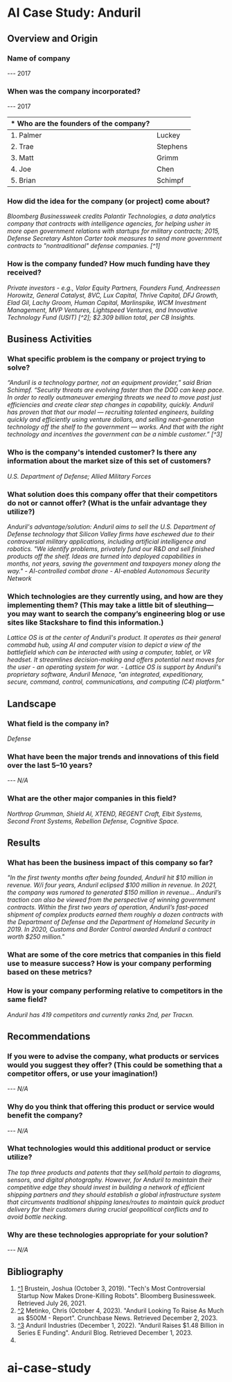# AI Case Study: Anduril

## Overview and Origin

### Name of company
--- 2017

### When was the company incorporated?
--- 2017

| * Who are the founders of the company? |  |
| ----------- | ----------- |
| 1. Palmer | Luckey |
| 2. Trae | Stephens |
| 3. Matt | Grimm |
| 4. Joe | Chen |
| 5. Brian | Schimpf |

### How did the idea for the company (or project) come about?
*Bloomberg Businessweek credits Palantir Technologies, a data analytics company that contracts with intelligence agencies, for helping usher in more open government relations with startups for military contracts; 2015, Defense Secretary Ashton Carter took measures to send more government contracts to "nontraditional" defense companies. [^1]*

### How is the company funded? How much funding have they received?
*Private investors - e.g., Valor Equity Partners, Founders Fund, Andreessen Horowitz, General Catalyst, 8VC, Lux Capital, Thrive Capital, DFJ Growth, Elad Gil, Lachy Groom, Human Capital, Marlinspike, WCM Investment Management, MVP Ventures, Lightspeed Ventures, and Innovative Technology Fund (USIT) [^2]; $2.309 billion total, per CB Insights.*

## Business Activities

### What specific problem is the company or project trying to solve?
*“Anduril is a technology partner, not an equipment provider,” said Brian Schimpf. “Security threats are evolving faster than the DOD can keep pace. In order to really outmaneuver emerging threats we need to move past just efficiencies and create clear step changes in capability, quickly. Anduril has proven that that our model — recruiting talented engineers, building quickly and efficiently using venture dollars, and selling next-generation technology off the shelf to the government — works. And that with the right technology and incentives the government can be a nimble customer.” [^3]*

### Who is the company's intended customer? Is there any information about the market size of this set of customers?
*U.S. Department of Defense; Allied Military Forces*

### What solution does this company offer that their competitors do not or cannot offer? (What is the unfair advantage they utilize?)
*Anduril's advantage/solution: Anduril aims to sell the U.S. Department of Defense technology that Silicon Valley firms have eschewed due to their controversial military applications, including artificial intelligence and robotics. "We identify problems, privately fund our R&D and sell finished products off the shelf. Ideas are turned into deployed capabilities in months, not years, saving the government and taxpayers money along the way."*
*- AI-controlled combat drone*
*- AI-enabled Autonomous Security Network*

### Which technologies are they currently using, and how are they implementing them? (This may take a little bit of sleuthing&mdash;you may want to search the company’s engineering blog or use sites like Stackshare to find this information.)
*Lattice OS is at the center of Anduril's product. It operates as their general commabd hub, using AI and computer vision to depict a view of the battlefield which can be interacted with using a computer, tablet, or VR headset. It streamlines decision-making and offers potential next moves for the user - an operating system for war.*
    *- Lattice OS is support by Anduril's proprietary software, Anduril Menace, "an integrated, expeditionary, secure, command, control, communications, and computing (C4) platform."*

## Landscape

### What field is the company in?
*Defense*

### What have been the major trends and innovations of this field over the last 5&ndash;10 years? 
--- *N/A*


### What are the other major companies in this field?
*Northrop Grumman, Shield AI, XTEND, REGENT Craft, Elbit Systems, Second Front Systems, Rebellion Defense, Cognitive Space.*

## Results

### What has been the business impact of this company so far?
*"In the first twenty months after being founded, Anduril hit $10 million in revenue. W/i four years, Anduril eclipsed $100 million in revenue. In 2021, the company was rumored to generated $150 million in revenue... Anduril’s traction can also be viewed from the perspective of winning government contracts. Within the first two years of operation, Anduril’s fast-paced shipment of complex products earned them roughly a dozen contracts with the Department of Defense and the Department of Homeland Security in 2019. In 2020, Customs and Border Control awarded Anduril a contract worth $250 million."*

### What are some of the core metrics that companies in this field use to measure success? How is your company performing based on these metrics?


### How is your company performing relative to competitors in the same field?
*Anduril has 419 competitors and currently ranks 2nd, per Tracxn.*

## Recommendations

### If you were to advise the company, what products or services would you suggest they offer? (This could be something that a competitor offers, or use your imagination!)
--- *N/A*

### Why do you think that offering this product or service would benefit the company?
--- *N/A* 

### What technologies would this additional product or service utilize?
*The top three products and patents that they sell/hold pertain to diagrams, sensors, and digital photography. However, for Anduril to maintain their competitive edge they should invest in building a network of efficient shipping partners and they should establish a global infrastructure system that circumvents traditional shipping lanes/routes to maintain quick product delivery for their customers during crucial geopolitical conflicts and to avoid bottle necking.*

### Why are these technologies appropriate for your solution?
--- *N/A*
## Bibliography
1. [^1](https://www.bloomberg.com/news/features/2019-10-03/tech-s-most-controversial-startup-now-makes-attack-drones) Brustein, Joshua (October 3, 2019). "Tech's Most Controversial Startup Now Makes Drone-Killing Robots". Bloomberg Businessweek. Retrieved July 26, 2021.
2. [^2](https://news.crunchbase.com/ai-robotics/anduril-funding-valuation-palmer-luckey-defense-tech/) Metinko, Chris (October 4, 2023). "Anduril Looking To Raise As Much as $500M - Report". Crunchbase News. Retrieved December 2, 2023.
3. [^3](https://blog.anduril.com/anduril-raises-1-48-billion-in-series-e-funding-ac8c7299d182#:~:text=“Anduril%20is%20a%20technology%20partner,step%20changes%20in%20capability%2C%20quickly.) Anduril Industries (December 1, 2022). "Anduril Raises $1.48 Billion in Series E Funding". Anduril Blog. Retrieved December 1, 2023.
4. 

# ai-case-study
